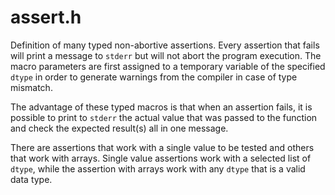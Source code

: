 # assert.h

Definition of many typed non-abortive assertions. Every assertion that fails will print a message to `stderr` but will not abort the program execution. The macro parameters are first assigned to a temporary variable of the specified `dtype` in order to generate warnings from the compiler in case of type mismatch.

The advantage of these typed macros is that when an assertion fails, it is possible to print to `stderr` the actual value that was passed to the function and check the expected result(s) all in one message.

There are assertions that work with a single value to be tested and others that work with arrays. Single value assertions work with a selected list of `dtype`, while the assertion with arrays work with any `dtype` that is a valid data type.

